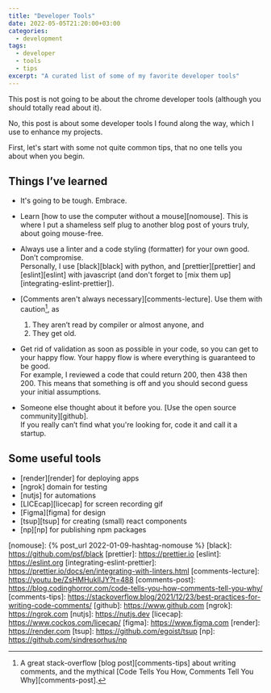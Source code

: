 ```yaml
---
title: "Developer Tools"
date: 2022-05-05T21:20:00+03:00
categories:
  - development
tags:
  - developer
  - tools
  - tips
excerpt: "A curated list of some of my favorite developer tools"
---
```


This post is not going to be about the chrome developer tools (although you should totally read about it).

No, this post is about some developer tools I found along the way, which I use to enhance my projects. 

First, let's start with some not quite common tips, that no one tells you about when you begin.

## Things I’ve learned

* It's going to be tough. Embrace.

* Learn [how to use the computer without a mouse][nomouse]. This is where I put a shameless self plug to another blog post of yours truly, about going mouse-free.

* Always use a linter and a code styling (formatter) for your own good. Don’t compromise.  
Personally, I use [black][black] with python, and [prettier][prettier] and [eslint][eslint] with javascript (and don't forget to [mix them up][integrating-eslint-prettier]).

* [Comments aren't always necessary][comments-lecture]. 
Use them with caution[^1], as 
  1. They aren’t read by compiler or almost anyone, and
  2. They get old.

* Get rid of validation as soon as possible in your code, so you can get to your happy flow.
Your happy flow is where everything is guaranteed to be good.  
For example, I reviewed a code that could return 200, then 438 then 200. This means that something is off and you should second guess your initial assumptions. 

* Someone else thought about it before you. [Use the open source community][github].  
If you really can’t find what you're looking for, code it and call it a startup. 

## Some useful tools

* [render][render] for deploying apps
* [ngrok] domain for testing
* [nutjs] for automations 
* [LICEcap][licecap] for screen recording gif
* [Figma][figma] for design
* [tsup][tsup] for creating (small) react components
* [np][np] for publishing npm packages

[^1]: A great stack-overflow [blog post][comments-tips] about writing comments, and the mythical [Code Tells You How, Comments Tell You Why][comments-post].

[nomouse]: {% post_url 2022-01-09-hashtag-nomouse %}
[black]: https://github.com/psf/black
[prettier]: https://prettier.io
[eslint]: https://eslint.org
[integrating-eslint-prettier]: https://prettier.io/docs/en/integrating-with-linters.html
[comments-lecture]: https://youtu.be/ZsHMHukIlJY?t=488
[comments-post]: https://blog.codinghorror.com/code-tells-you-how-comments-tell-you-why/
[comments-tips]: https://stackoverflow.blog/2021/12/23/best-practices-for-writing-code-comments/
[github]: https://www.github.com
[ngrok]: https://ngrok.com
[nutjs]: https://nutjs.dev
[licecap]: https://www.cockos.com/licecap/
[figma]: https://www.figma.com
[render]: https://render.com
[tsup]: https://github.com/egoist/tsup
[np]: https://github.com/sindresorhus/np
